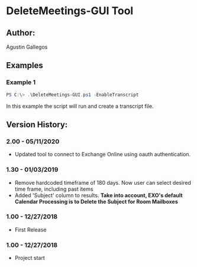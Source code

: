 ﻿# DeleteMeetings-GUI Tool  

## Author:  
Agustin Gallegos  

## Examples  
### Example 1  
```powershell
PS C:\> .\DeleteMeetings-GUI.ps1 -EnableTranscript
```
In this example the script will run and create a transcript file.  

## Version History:
### 2.00 - 05/11/2020
 - Updated tool to connect to Exchange Online using oauth authentication.
### 1.30 - 01/03/2019
 - Remove hardcoded timeframe of 180 days. Now user can select desired time frame, including past items
 - Added 'Subject' column to results. **Take into account, EXO's default Calendar Processing is to Delete the Subject for Room Mailboxes**
### 1.00 - 12/27/2018
 - First Release
### 1.00 - 12/27/2018
 - Project start
